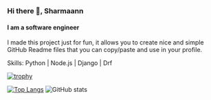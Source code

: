 ### Hi there 👋, Sharmaann
#### I am a software engineer
I made this project just for fun, it allows you to create nice and simple GitHub Readme files that you can copy/paste and use in your profile.

Skills: Python | Node.js | Django | Drf 

[![trophy](https://github-profile-trophy.vercel.app/?username=Sharmaann)](https://github.com/ryo-ma/github-profile-trophy)

[![Top Langs](https://github-readme-stats.vercel.app/api/top-langs/?username=Sharmaann)](https://github.com/Sharmann/github-readme-stats) ![GitHub stats](https://github-readme-stats.vercel.app/api?username=Sharmaann&show_icons=true)  
